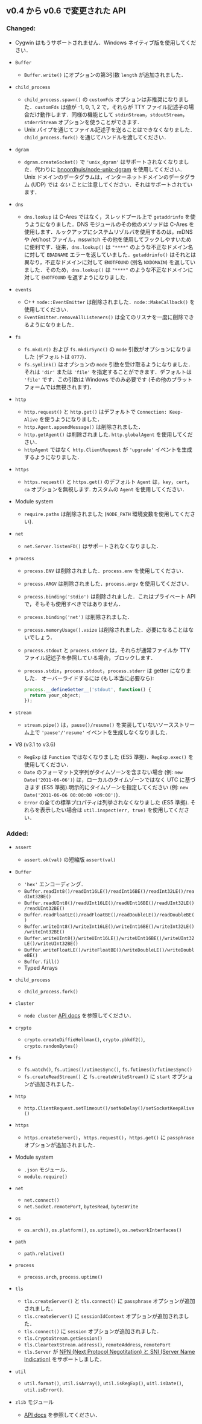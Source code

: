 ## v0.4 から v0.6 で変更された API

### Changed:

 * Cygwin はもうサポートされません．Windows ネイティブ版を使用してください．

 * `Buffer`
   * `Buffer.write()` にオプションの第3引数 `length` が追加されました．

 * `child_process`
   * `child_process.spawn()` の `customFds` オプションは非推奨になりました．`customFds` は値が -1, 0, 1, 2 で，それらが TTY ファイル記述子の場合だけ動作します．同様の機能として `stdinStream`，`stdoutStream`，`stderrStream` オプションを使うことができます．
   * Unix パイプを通じてファイル記述子を送ることはできなくなりました．`child_process.fork()` を通じてハンドルを渡してください．

 * `dgram`
   * `dgram.createSocket()` で `'unix_dgram'` はサポートされなくなりました．代わりに [bnoordhuis/node-unix-dgram](https://github.com/bnoordhuis/node-unix-dgram) を使用してください．Unix ドメインのデータグラムは，インターネットドメインのデータグラム (UDP) では *ない* ことに注意してください．それはサポートされています．

 * `dns`
   * `dns.lookup` は C-Ares ではなく，スレッドプール上で `getaddrinfo` を使うようになりました．DNS モジュールのその他のメソッドは C-Ares を使用します．ルックアップにシステムリゾルバを使用するのは，mDNS や /et/host ファイル，nsswitch その他を使用してフックしやすいために便利です．従来，`dns.lookup()` は `"****"` のような不正なドメイン名に対して `EBADNAME` エラーを返していました．`getaddrinfo()` はそれとは異なり，不正なドメインに対して `ENOTFOUND` (別名 `NXDOMAIN`) を返していました．そのため，`dns.lookup()` は `"****"` のような不正なドメインに対して `ENOTFOUND` を返すようになりました．

 * `events`
   * C++ `node::EventEmitter` は削除されました．`node::MakeCallback()` を使用してください．
   * `EventEmitter.removeAllListeners()` は全てのリスナを一度に削除できるようになりました．

 * `fs`
   * `fs.mkdir()` および `fs.mkdirSync()` の `mode` 引数がオプションになりました (デフォルトは `0777`)．
   * `fs.symlink()` はオプションの `mode` 引数を受け取るようになりました．それは `'dir'` または `'file'` を指定することができます．デフォルトは `'file'` です．この引数は Windows でのみ必要です (その他のプラットフォームでは無視されます)．

 * `http`
   * `http.request()` と `http.get()` はデフォルトで `Connection: Keep-Alive` を使うようになりました．
   * `http.Agent.appendMessage()` は削除されました．
   * `http.getAgent()` は削除されました. `http.globalAgent` を使用してください．
   * `httpAgent` ではなく `http.ClientRequest` が `'upgrade'` イベントを生成するようになりました．

 * `https`
   * `https.request()` と `https.get()` のデフォルト `Agent` は，`key`，`cert`，`ca` オプションを無視します. カスタムの `Agent` を使用してください．

 * Module system
   * `require.paths` は削除されました (`NODE_PATH` 環境変数を使用してください)．

 * `net`
   * `net.Server.listenFD()` はサポートされなくなりました．

 * `process`
   * `process.ENV` は削除されました．`process.env` を使用してください．
   * `process.ARGV` は削除されました．`process.argv` を使用してください．
   * `process.binding('stdio')` は削除されました．これはプライベート API で，そもそも使用すべきではありません．
   * `process.binding('net')` は削除されました．
   * `process.memoryUsage().vsize` は削除されました．必要になることはないでしょう．
   * `process.stdout` と `process.stderr` は，それらが通常ファイルか TTY ファイル記述子を参照している場合，ブロックします．
   * `process.stdin`，`process.stdout`，`process.stderr` は getter になりました．
     オーバーライドするには (もし本当に必要なら):

     ```javascript
     process.__defineGetter__('stdout', function() {
       return your_object;
     });
     ```

 * `stream`
   * `stream.pipe()` は，`pause()/resume()` を実装していないソースストリーム上で `'pause'/'resume'` イベントを生成しなくなりました．

 * V8 (v3.1 to v3.6)
   * `RegExp` は `Function` ではなくなりました (ES5 準拠)．`RegExp.exec()` を使用してください．
   * `Date` のフォーマット文字列がタイムゾーンを含まない場合 (例: `new Date('2011-06-06')`) は，ローカルのタイムゾーンではなく UTC に基づきます (ES5 準拠).明示的にタイムゾーンを指定してください (例: `new Date('2011-06-06 00:00:00 +09:00')`)．
   * `Error` の全ての標準プロパティは列挙されなくなりました (ES5 準拠). それらを表示したい場合は `util.inspect(err, true)` を使用してください．


### Added:

 * `assert`
   * `assert.ok(val)` の短縮版 `assert(val)`
 * `Buffer`
   * `'hex'` エンコーディング．
   * `Buffer.readInt8()/readInt16LE()/readInt16BE()/readInt32LE()/readInt32BE()`
   * `Buffer.readUInt8()/readUInt16LE()/readUInt16BE()/readUInt32LE()/readUInt32BE()`
   * `Buffer.readFloatLE()/readFloatBE()/readDoubleLE()/readDoubleBE()`
   * `Buffer.writeInt8()/writeInt16LE()/writeInt16BE()/writeInt32LE()/writeInt32BE()`
   * `Buffer.writeUInt8()/writeUInt16LE()/writeUInt16BE()/writeUInt32LE()/writeUInt32BE()`
   * `Buffer.writeFloatLE()/writeFloatBE()/writeDoubleLE()/writeDoubleBE()`
   * `Buffer.fill()`
   * Typed Arrays

 * `child_process`
   * `child_process.fork()`

 * `cluster`
   * `node cluster` [API docs](cluster.html) を参照してください．

 * `crypto`
   * `crypto.createDiffieHellman()`, `crypto.pbkdf2()`, `crypto.randomBytes()`

 * `fs`
   * `fs.watch()`, `fs.utimes()/utimesSync()`, `fs.futimes()/futimesSync()`
   * `fs.createReadStream()` と `fs.createWriteStream()` に `start` オプションが追加されました．

 * `http`
   * `http.ClientRequest.setTimeout()/setNoDelay()/setSocketKeepAlive()`

 * `https`
   * `https.createServer()`，`https.request()`，`https.get()` に `passphrase` オプションが追加されました．

 * Module system
   * `.json` モジュール．
   * `module.require()`

 * `net`
   * `net.connect()`
   * `net.Socket.remotePort`, `bytesRead`, `bytesWrite`

 * `os`
   * `os.arch()`, `os.platform()`, `os.uptime()`, `os.networkInterfaces()`

 * `path`
   * `path.relative()`

 * `process`
   * `process.arch`, `process.uptime()`

 * `tls`
   * `tls.createServer()` と `tls.connect()` に `passphrase` オプションが追加されました．
   * `tls.createServer()` に `sessionIdContext` オプションが追加されました．
   * `tls.connect()` に `session` オプションが追加されました．
   * `tls.CryptoStream.getSession()`
   * `tls.CleartextStream.address()`, `remoteAddress`, `remotePort`
   * `tls.Server` が [NPN (Next Protocol Negotitation) と SNI (Server Name Indication)](tls.html#nPN_and_SNI) をサポートしました．

 * `util`
   * `util.format()`, `util.isArray()`, `util.isRegExp()`, `uitl.isDate()`, `util.isError()`.

 * `zlib` モジュール
   * [API docs](zlib.html) を参照してください．
